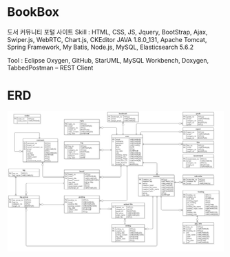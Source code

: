 # BookBox 
도서 커뮤니티 포털 사이트
Skill : HTML, CSS, JS, Jquery, BootStrap, Ajax, Swiper.js, WebRTC, Chart.js, CKEditor
JAVA 1.8.0_131, Apache Tomcat, Spring Framework, My Batis, Node.js, MySQL, Elasticsearch 5.6.2

Tool : Eclipse Oxygen, GitHub, StarUML, MySQL Workbench, Doxygen, TabbedPostman – REST Client

# ERD
![ERD](./ERD.png)  
